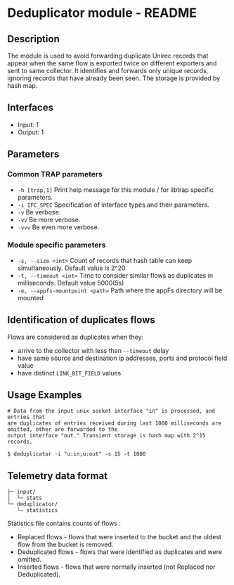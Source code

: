 # Deduplicator module - README

## Description
The module is used to avoid forwarding duplicate Unirec records
that appear when the same flow is exported twice on different exporters and sent to same collector.
It identifies and forwards only unique records, ignoring records that have already been seen.
The storage is provided by hash map.

## Interfaces
- Input: 1
- Output: 1

## Parameters
### Common TRAP parameters
- `-h [trap,1]`      Print help message for this module / for libtrap specific parameters.
- `-i IFC_SPEC`      Specification of interface types and their parameters.
- `-v`               Be verbose.
- `-vv`              Be more verbose.
- `-vvv`             Be even more verbose.

### Module specific parameters
- `-s, --size <int>`  Count of records that hash table can keep simultaneously. Default value is 2^20
- `-t, --timeout <int>`  Time to consider similar flows as duplicates in milliseconds. Default value 5000(5s)
- `-m, --appfs-mountpoint <path>` Path where the appFs directory will be mounted

## Identification of duplicates flows
Flows are considered as duplicates when they:
- arrive to the collector with less than `--timeout` delay
- have same source and destination ip addresses, ports and protocol field value
- have distinct `LINK_BIT_FIELD` values

## Usage Examples
```
# Data from the input unix socket interface "in" is processed, and entries that
are duplicates of entries received during last 1000 milliseconds are omitted, other are forwarded to the
output interface "out." Transient storage is hash map with 2^15 records.

$ deduplicator -i "u:in,u:out" -s 15 -t 1000
```

## Telemetry data format
```
├─ input/
│  └─ stats
└─ deduplicator/
   └─ statistics
```

Statistics file contains counts of flows :
- Replaced flows - flows that were inserted to the bucket and the oldest flow from the bucket is removed.
- Deduplicated flows - flows that were identified as duplicates and were omitted.
- Inserted flows - flows that were normally inserted (not Replaced nor Deduplicated).
